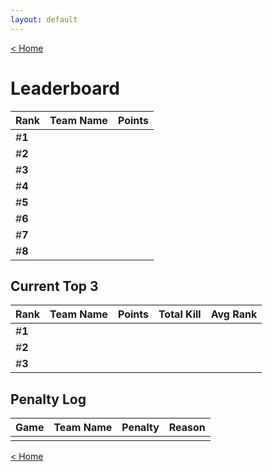 ```yaml
---
layout: default
---
```


[< Home](./)
<!-- 
```{python}
sheetID = "1hLUR46LwreWo-B3oi1AsYvSiF_qvRxVAcUIpcUZcj9s"
sheetName = "ERCT"
df = set_df(sheetID, sheetName)

teams = [
    "SKILLISSUE",
    "LF CHINESE GF",
    "Pecinta Paha Laura",
    "Party Orang Setres ",
    "CalledByGod",
    "B Komachi",
    "Adina and Friends",
    "TUYUL",
]

fields = [
    'Rank',
    'Name',
    'Total Point',
    'Total TK',
    'Avg TK',
    'Avg Placement',
    'Avg Placement Point',
    'Games Played'
]
``` -->

# **Leaderboard**
<!-- 
```{python}
rank1team = get_by_rank(df, 1, "Name")
rank2team = get_by_rank(df, 2, "Name")
rank3team = get_by_rank(df, 3, "Name")
rank4team = get_by_rank(df, 4, "Name")
rank5team = get_by_rank(df, 5, "Name")
rank6team = get_by_rank(df, 6, "Name")
rank7team = get_by_rank(df, 7, "Name")
rank8team = get_by_rank(df, 8, "Name")

rank1poin = get_by_rank(df, 1, "Total Point")
rank2poin = get_by_rank(df, 2, "Total Point")
rank3poin = get_by_rank(df, 3, "Total Point")
rank4poin = get_by_rank(df, 4, "Total Point")
rank5poin = get_by_rank(df, 5, "Total Point")
rank6poin = get_by_rank(df, 6, "Total Point")
rank7poin = get_by_rank(df, 7, "Total Point")
rank8poin = get_by_rank(df, 8, "Total Point")

rank1tk = get_by_rank(df, 1, "Total TK")
rank2tk = get_by_rank(df, 2, "Total TK")
rank3tk = get_by_rank(df, 3, "Total TK")

rank1avgplc = get_by_rank(df, 1, "Avg Placement")
rank2avgplc = get_by_rank(df, 2, "Avg Placement")
rank3avgplc = get_by_rank(df, 3, "Avg Placement")
``` -->

|  Rank  | Team Name             | Points                |
|:-------|:----------------------|:----------------------|
| #**1** |                       |                       |
| #**2** |                       |                       | 
| #**3** |                       |                       | 
| #**4** |                       |                       | 
| #**5** |                       |                       | 
| #**6** |                       |                       | 
| #**7** |                       |                       | 
| #**8** |                       |                       | 

## Current Top 3

|  Rank  | Team Name             | Points                | Total Kill          | Avg Rank                |
|:-------|:----------------------|:----------------------|:--------------------|:------------------------|
| #**1** |                       |                       |                     |                         |
| #**2** |                       |                       |                     |                         |
| #**3** |                       |                       |                     |                         |

## Penalty Log

|  Game  | Team Name | Penalty | Reason |
|:-------|:----------|:--------|:-------|
|        |           |         |        |

[< Home](./)
